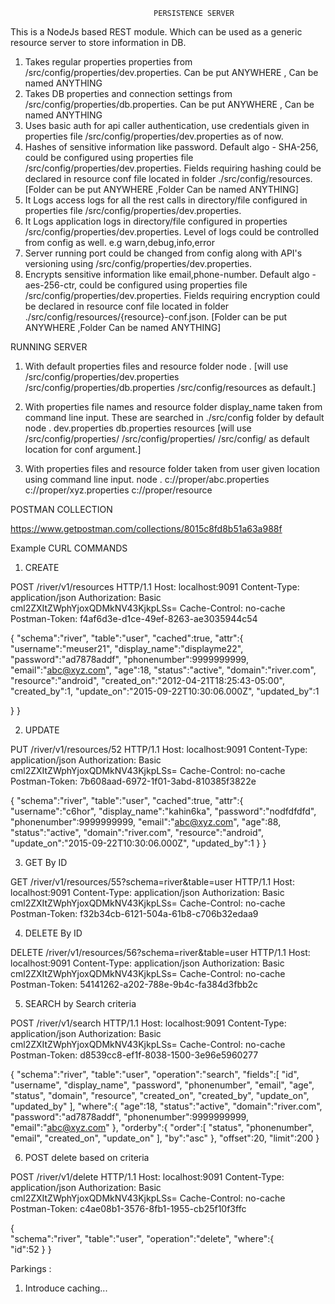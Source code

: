                                    PERSISTENCE SERVER

This is a NodeJs based REST module. Which can be used as a generic resource server to store information in DB.

1) Takes regular properties properties from /src/config/properties/dev.properties. Can be put ANYWHERE , Can be named ANYTHING
2) Takes DB properties and connection settings from /src/config/properties/db.properties. Can be put ANYWHERE , Can be named ANYTHING
3) Uses basic auth for api caller authentication, use credentials given in properties file /src/config/properties/dev.properties as of now.
4) Hashes of sensitive information like password. Default algo - SHA-256, could be configured using properties file /src/config/properties/dev.properties.
   Fields requiring hashing could be declared in resource conf file located in folder ./src/config/resources.[Folder can be put ANYWHERE ,Folder Can be named ANYTHING]
5) It Logs access logs for all the rest calls in directory/file configured in properties file /src/config/properties/dev.properties.
6) It Logs application logs in directory/file configured in properties /src/config/properties/dev.properties.
    Level of  logs could be controlled from config as well. e.g warn,debug,info,error
7) Server running port could be changed from config along with API's versioning using /src/config/properties/dev.properties.
8) Encrypts sensitive information like email,phone-number. Default algo - aes-256-ctr, could be configured using properties file /src/config/properties/dev.properties.
   Fields requiring encryption could be declared in resource conf file located in folder ./src/config/resources/{resource}-conf.json.
   [Folder can be put ANYWHERE ,Folder Can be named ANYTHING]

RUNNING SERVER

1) With default properties files and resource folder
node .
[will use /src/config/properties/dev.properties /src/config/properties/db.properties /src/config/resources as default.]

2) With properties file names and resource folder display_name taken from command line input. These are searched in ./src/config folder by default
node . dev.properties db.properties resources
[will use /src/config/properties/ /src/config/properties/ /src/config/ as default location for conf argument.]

3) With properties files and resource folder taken from user given location using command line input.
node . c://proper/abc.properties c://proper/xyz.properties c://proper/resource

POSTMAN COLLECTION

https://www.getpostman.com/collections/8015c8fd8b51a63a988f

Example CURL COMMANDS

1) CREATE

POST /river/v1/resources HTTP/1.1
Host: localhost:9091
Content-Type: application/json
Authorization: Basic cml2ZXItZWphYjoxQDMkNV43KjkpLSs=
Cache-Control: no-cache
Postman-Token: f4af6d3e-d1ce-49ef-8263-ae3035944c54

{
  "schema":"river",
  "table":"user",
  "cached":true,
  "attr":{
    "username":"meuser21",
    "display_name":"displayme22",
    "password":"ad7878addf",
    "phonenumber":9999999999,
    "email":"abc@xyz.com",
    "age":18,
    "status":"active",
    "domain":"river.com",
    "resource":"android",
    "created_on":"2012-04-21T18:25:43-05:00",
    "created_by":1,
    "update_on":"2015-09-22T10:30:06.000Z",
    "updated_by":1

  }
}

2) UPDATE

PUT /river/v1/resources/52 HTTP/1.1
Host: localhost:9091
Content-Type: application/json
Authorization: Basic cml2ZXItZWphYjoxQDMkNV43KjkpLSs=
Cache-Control: no-cache
Postman-Token: 7b608aad-6972-1f01-3abd-810385f3822e

{
  "schema":"river",
  "table":"user",
  "cached":true,
  "attr":{
    "username":"c6hor",
    "display_name":"kahin6ka",
    "password":"nodfdfdfd",
    "phonenumber":9999999999,
    "email":"abc@xyz.com",
    "age":88,
    "status":"active",
    "domain":"river.com",
    "resource":"android",
    "update_on":"2015-09-22T10:30:06.000Z",
    "updated_by":1
  }
}

3) GET By ID

GET /river/v1/resources/55?schema=river&amp;table=user HTTP/1.1
Host: localhost:9091
Content-Type: application/json
Authorization: Basic cml2ZXItZWphYjoxQDMkNV43KjkpLSs=
Cache-Control: no-cache
Postman-Token: f32b34cb-6121-504a-61b8-c706b32edaa9


4) DELETE By ID

DELETE /river/v1/resources/56?schema=river&table=user HTTP/1.1
Host: localhost:9091
Content-Type: application/json
Authorization: Basic cml2ZXItZWphYjoxQDMkNV43KjkpLSs=
Cache-Control: no-cache
Postman-Token: 54141262-a202-788e-9b4c-fa384d3fbb2c


5) SEARCH by Search criteria

POST /river/v1/search HTTP/1.1
Host: localhost:9091
Content-Type: application/json
Authorization: Basic cml2ZXItZWphYjoxQDMkNV43KjkpLSs=
Cache-Control: no-cache
Postman-Token: d8539cc8-ef1f-8038-1500-3e96e5960277

{
  "schema":"river",
  "table":"user",
  "operation":"search",
  "fields":[
  	"id",
    "username",
    "display_name",
    "password",
    "phonenumber",
    "email",
    "age",
    "status",
    "domain",
    "resource",
    "created_on",
    "created_by",
    "update_on",
    "updated_by"
  ],
  "where":{
      "age":18,
      "status":"active",
      "domain":"river.com",
      "password":"ad7878addf",
      "phonenumber":9999999999,
      "email":"abc@xyz.com"
  },
  "orderby":{
    "order":[
      "status",
      "phonenumber",
      "email",
      "created_on",
      "update_on"
    ],
    "by":"asc"
  },
  "offset":20,
  "limit":200
}

6) POST delete based on criteria

POST /river/v1/delete HTTP/1.1
Host: localhost:9091
Content-Type: application/json
Authorization: Basic cml2ZXItZWphYjoxQDMkNV43KjkpLSs=
Cache-Control: no-cache
Postman-Token: c4ae08b1-3576-8fb1-1955-cb25f10f3ffc

{  
  "schema":"river",
  "table":"user",
  "operation":"delete",
  "where":{  
      "id":52
 }
}


Parkings :

1) Introduce caching...
